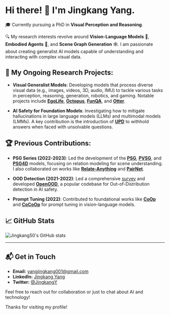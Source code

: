 # Hi there! 👋 I'm **Jingkang Yang**.

🎓 Currently pursuing a PhD in **Visual Perception and Reasoning**.

🔍 My research interests revolve around **Vision-Language Models** 🧠, **Embodied Agents** 🤖, and **Scene Graph Generation** 🕸. I am passionate about creating generalist AI models capable of understanding and interacting with complex visual data.

## 🚀 My Ongoing Research Projects:

- **Visual Generalist Models**: Developing models that process diverse visual data (e.g., images, videos, 3D, audio, IMU) to tackle various tasks in perception, reasoning, generation, robotics, and gaming. Notable projects include [**EgoLife**](https://egolife-ai.github.io/), [**Octopus**](https://choiszt.github.io/Octopus/), [**FunQA**](https://funqa-benchmark.github.io/), and [**Otter**](https://github.com/EvolvingLMMs-Lab/Otter).

- **AI Safety for Foundation Models**: Investigating how to mitigate hallucinations in large language models (LLMs) and multimodal models (LMMs). A key contribution is the introduction of [**UPD**](https://github.com/AtsuMiyai/UPD) to withhold answers when faced with unsolvable questions.

## 🏆 Previous Contributions:

- **PSG Series (2022-2023)**: Led the development of the [**PSG**](https://github.com/Jingkang50/OpenPSG), [**PVSG**](https://github.com/LilyDaytoy/OpenPVSG), and [**PSG4D**](https://github.com/Jingkang50/PSG4D) models, focusing on relation modeling for scene understanding. I also collaborated on works like [**Relate-Anything**](https://github.com/EvolvingLMMs-Lab/RelateAnything) and [**PairNet**](https://github.com/king159/Pair-Net).

- **OOD Detection (2021-2022)**: Led a comprehensive [survey](https://github.com/Jingkang50/OODSurvey) and developed [**OpenOOD**](https://github.com/Jingkang50/OpenOOD), a popular codebase for Out-of-Distribution detection in AI safety.

- **Prompt Tuning (2022)**: Contributed to foundational works like [**CoOp**](https://github.com/KaiyangZhou/CoOp) and [**CoCoOp**](https://github.com/KaiyangZhou/CoOp) for prompt tuning in vision-language models.

## 📈 GitHub Stats

![Jingkang50's GitHub stats](https://github-readme-stats.vercel.app/api?username=Jingkang50&show_icons=true&theme=radical)

---

## 📬 Get in Touch

- **Email:** [yangjingkang001@gmail.com](mailto:jingkang001@gmail.com)
- **LinkedIn:** [Jingkang Yang](https://www.linkedin.com/in/jingkang-yang-137b78bb/)
- **Twitter:** [@JingkangY](https://twitter.com/JingkangY)

Feel free to reach out for collaboration or just to chat about AI and technology!

Thanks for visiting my profile!
